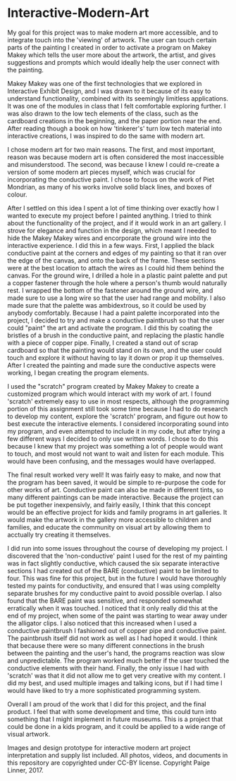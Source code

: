 
# Interactive-Modern-Art

My goal for this project was to make modern art more accessible, and to integrate touch into the 'viewing' of artwork. The user can touch certain parts of the painting I created in order to activate a program on Makey Makey which tells the user more about the artwork, the artist, and gives suggestions and prompts which would ideally help the user connect with the painting. 


Makey Makey was one of the first technologies that we explored in Interactive Exhibit Design, and I was drawn to it because of its easy to understand functionality, combined with its seemingly limitless applications. It was one of the modules in class that I felt comfortable exploring further. I was also drawn to the low tech elements of the class, such as the cardboard creations in the beginning, and the paper portion near the end. After reading though a book on how 'tinkerer's' turn low tech material into interactive creations, I was inspired to do the same with modern art. 


I chose modern art for two main reasons. The first, and most important, reason was because modern art is often considered the most inaccessible and misunderstood. The second, was because I knew I could re-create a version of some modern art pieces myself, which was crucial for incorporating the conductive paint. I chose to focus on the work of Piet Mondrian, as many of his works involve solid black lines, and boxes of colour. 


After I settled on this idea I spent a lot of time thinking over exactly how I wanted to execute my project before I painted anything. I tried to think about the functionality of the project, and if it would work in an art gallery. I strove for elegance and function in the design, which meant I needed to hide the Makey Makey wires and encorporate the ground wire into the interactive experience. I did this in a few ways. First, I applied the black conductive paint at the corners and edges of my painting so that it ran over the edge of the canvas, and onto the back of the frame. These sections were at the best location to attach the wires as I could hid them behind the canvas. For the ground wire, I drilled a hole in a plastic paint palette and put a copper fastener through the hole where a person's thumb would naturally rest. I wrapped the bottom of the fastener around the ground wire, and made sure to use a long wire so that the user had range and mobility. I also made sure that the palette was ambidextrous, so it could be used by anybody comfortably. Because I had a paint palette incorporated into the project, I decided to try and make a conductive paintbrush so that the user could "paint" the art and activate the program. I did this by coating the bristles of a brush in the conductive paint, and replacing the plastic handle with a piece of copper pipe. Finally, I created a stand out of scrap cardboard so that the painting would stand on its own, and the user could touch and explore it without having to lay it down or prop it up themselves. After I created the painting and made sure the conductive aspects were working, I began creating the program elements. 


I used the "scratch" program created by Makey Makey to create a customized program which would interact with my work of art. I found 'scratch' extremely easy to use in most respects, although the programming portion of this assignment still took some time because I had to do research to develop my content, explore the 'scratch' program, and figure out how to best execute the interactive elements. I considered incorporating sound into my program, and even attempted to include it in my code, but after trying a few different ways I decided to only use written words. I chose to do this because I knew that my project was something a lot of people would want to touch, and most would not want to wait and listen for each module. This would have been confusing, and the messages would have overlapped. 


The final result worked very well! It was fairly easy to make, and now that the program has been saved, it would be simple to re-purpose the code for other works of art. Conductive paint can also be made in different tints, so many different paintings can be made interactive. Because the project can be put together inexpensivly, and fairly easily, I think that this concept would be an effective project for kids and family programs in art galleries. It would make the artwork in the gallery more accessible to children and families, and educate the community on visual art by allowing them to acctually try creating it themselves.


I did run into some issues throughout the course of developing my project. I discovered that the 'non-conductive' paint I used for the rest of my painting was in fact slightly conductive, which caused the six separate interactive sections I had created out of the BARE (conductive) paint to be limited to four. This was fine for this project, but in the future I would have thoroughly tested my paints for conductivity, and ensured that I was using complelty separate brushes for my conductive paint to avoid possible overlap. I also found that the BARE paint was sensitive, and responded somewhat erratically when it was touched. I noticed that it only really did this at the end of my project, when some of the paint was starting to wear away under the alligator clips. I also noticed that this increased when I used a conductive paintbrush I fashioned out of copper pipe and conductive paint. The paintbrush itself did not work as well as I had hoped it would. I think that because there were so many different connections in the brush between the painting and the user's hand, the programs reaction was slow and unpredictable. The program worked much better if the user touched the conductive elements with their hand. Finally, the only issue I had with 'scratch' was that it did not allow me to get very creative with my content. I did my best, and used multiple images and talking icons, but if I had time I would have liked to try a more sophisticated programming system. 


Overall I am proud of the work that I did for this project, and the final product. I feel that with some development and time, this could turn into something that I might implement in future museums. This is a project that could be done in a kids program, and it could be applied to a wide range of visual artwork. 


Images and design prototype for interactive modern art project interpretation and supply list included.
All photos, videos, and documents in this repository are copyrighted under CC-BY license.
Copyright Paige Linner, 2017.
